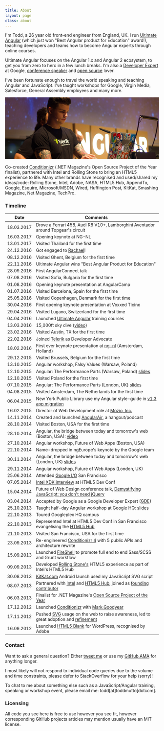 ```yaml
---
title: About
layout: page
class: about
---
```


I'm Todd, a 26 year old front-end engineer from England, UK. I run [Ultimate Angular](//ultimateangular.com) (which just won "Best Angular product for Education" award!), teaching developers and teams how to become Angular experts through online courses.

Ultimate Angular focuses on the Angular 1.x and Angular 2 ecosystem, to get you from zero to hero in a few lunch breaks. I'm also a [Developer Expert](//developers.google.com/experts/people/todd-motto) at Google, [conference speaker](//speakerdeck.com/toddmotto) and [open source](//github.com/toddmotto) lover.

I've been fortunate enough to travel the world speaking and teaching Angular and JavaScript. I've taught workshops for Google, Virgin Media, Salesforce, General Assembly employees and many more.

<div class="about__talk">
  <img src="img/about.jpg">
</div>

Co-created [Conditionizr](http://conditionizr.com) (.NET Magazine's Open Source Project of the Year finalist), partnered with Intel and Rolling Stone to bring an HTML5 experience to life. Many other brands have recognised and used/shared my ideas/code: Rolling Stone, Intel, Adobe, NASA, HTML5 Hub, AppendTo, Google, Esquire, Microsoft/MSDN, Wired, Huffington Post, KitKat, Smashing Magazine, Net Magazine, TechPro.

### Timeline

| Date | Comments |
| ---- | ---- |
| 18.03.2017 | Drove a Ferrari 458, Audi R8 V10+, Lamborghini Aventador around Topgear's circuit |
| 16.03.2017 | Opening keynote at NG-NL |
| 13.01.2017 | Visited Thailand for the first time |
| 24.12.2016 | Got engaged to [Rachael](https://twitter.com/RachaellPurser)! |
| 08.12.2016 | Visited Ghent, Belgium for the first time |
| 22.11.2016 | Ultimate Angular wins "Best Angular Product for Education" |
| 28.09.2016 | First AngularConnect talk |
| 07.08.2016 | Visited Sofia, Bulgaria for the first time |
| 01.08.2016 | Opening keynote presentation at AngularCamp |
| 01.07.2016 | Visited Barcelona, Spain for the first time |
| 25.05.2016 | Visited Copenhagen, Denmark for the first time |
| 30.04.2016 | First opening keynote presentation at Voxxed Ticino |
| 29.04.2016 | Visited Lugano, Switzerland for the first time |
| 04.04.2016 | Launched [Ultimate Angular](https://ultimateangular.com) training courses |
| 13.03.2016 | 15,000ft sky dive ([video](https://www.youtube.com/watch?v=iFYYkTlJDWg)) |
| 23.02.2016 | Visited Austin, TX for the first time |
| 22.02.2016 | Joined [Telerik](http://telerik.com) as Developer Advocate |
| 18.02.2016 | First ever keynote presentation at [ng-nl](http://ng-nl.org) (Amsterdam, Holland) |
| 29.12.2015 | Visited Brussels, Belgium for the first time |
| 13.10.2015 | Angular workshop, Falsy Values (Warsaw, Poland) |
| 12.10.2015 | Angular: The Performance Parts (Warsaw, Poland) [slides](https://speakerdeck.com/toddmotto/angularjs-the-performance-parts) |
| 12.10.2015 | Visited Poland for the first time |
| 07.10.2015 | Angular: The Performance Parts (London, UK) [slides](https://speakerdeck.com/toddmotto/angularjs-the-performance-parts) |
| 04.08.2015 | Visited Amsterdam, The Netherlands for the first time |
| 06.04.2015 | New York Public Library use my Angular style-guide in [v1.3 app migration](http://www.nypl.org/blog/2015/04/06/upgrading-angularjs-1-3) |
| 16.02.2015 | Director of Web Development role at [Mozio, Inc.](//mozio.com) |
| 14.11.2014 | Created and launched [AngularAir](http://angularair.com), a hangout/podcast |
| 28.10.2014 | Visited Boston, USA for the first time |
| 28.10.2014 | Angular, the bridge between today and tomorrow's web (Boston, USA): [video](https://www.youtube.com/watch?v=Po2JDV6Iebc) |
| 27.10.2014 | Angular workshop, Future of Web Apps (Boston, USA) |
| 22.10.2014 | Name-dropped in ngEurope's keynote by the Google team |
| 30.11.2014 | Angular, the bridge between today and tomorrow's web (London, UK) [slides](https://speakerdeck.com/toddmotto/angularjs-the-bridge-between-today-and-tomorrows-web) |
| 29.11.2014 | Angular workshop, Future of Web Apps (London, UK) |
| 25.06.2014 | Attended [Google I/O](https://www.google.com/events/io) San Francisco |
| 07.05.2014 | [Intel XDK interview](//www.youtube.com/watch?v=5L_gW1K7vqg) at HTML5 Dev Conf |
| 15.04.2014 | Future of Web Design conference talk, [Demystifying JavaScript: you don't need jQuery](/talks/fowd-2014) |
| 03.04.2014 | Accepted by Google as a Google Developer Expert ([GDE](//developers.google.com/experts)) |
| 25.10.2013 | Taught half-day Angular workshop at Google HQ: [slides](//speakerdeck.com/toddmotto/angularjs-in-one-day) |
| 22.10.2013 | Toured Googleplex HQ campus |
| 22.10.2013 | Represented Intel at HTML5 Dev Conf in San Francisco evangelising the [HTML5 Hub](http://html5hub.com) |
| 21.10.2013 | Visited San Francisco, USA for the first time |
| 23.09.2013 | Re-engineered [Conditionizr 4](http://conditionizr.com) with 5 public APIs and architecture rewrite |
| 15.09.2013 | Launched [FireShell](http://getfireshell.com) to promote full end to end Sass/SCSS and Grunt workflow |
| 09.09.2013 | Developed [Rolling Stone's](//rollingstone.com/feature/the-geeks-on-the-frontlines) HTML5 experience as part of Intel's HTML5 Hub |
| 30.08.2013 | [KitKat.com](http://kitkat.com) Android launch used my JavaScript SVG script |
| 08.07.2013 | Partnered with [Intel](http://intel.com) and [HTML5 Hub](//html5hub.com), joined as [founding contributor](http://html5hub.com/developers) |
| 06.03.2013 | Finalist for .NET Magazine's [Open Source Project of the Year](//www.creativebloq.com/design/net-awards-2013-open-source-project-year-4132975) |
| 17.12.2012 | Launched [Conditionizr](http://conditionizr.com) with [Mark Goodyear](//markgoodyear.com) |
| 17.11.2012 | Pushed [SVG](/mastering-svg-use-for-a-retina-web-fallbacks-with-png-script) usage on the web to raise awareness, led to great adoption and [refinement](/revisiting-svg-workflow-for-performance-and-progressive-development-with-transparent-data-uris) |
| 16.09.2012 | Launched [HTML5 Blank](http://html5blank.com) for WordPress, recognised by Adobe |

### Contact

Want to ask a general question? Either [tweet me](//twitter.com/toddmotto) or use my [GitHub AMA](//github.com/toddmotto/ama) for anything longer.

I most likely will not respond to individual code queries due to the volume and time constraints, please defer to StackOverflow for your help (sorry)!

To chat to me about something else such as a JavaScript/Angular training, speaking or workshop event, please email me: todd[at]toddmotto[dotcom].

### Licensing
All code you see here is free to use however you see fit, however corresponding GitHub projects articles may mention usually have an MIT license.
